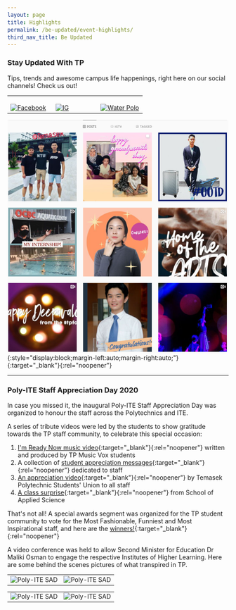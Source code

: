 ```yaml
---
layout: page
title: Highlights
permalink: /be-updated/event-highlights/
third_nav_title: Be Updated
---
```


### Stay Updated With TP

Tips, trends and awesome campus life happenings, right here on our social channels! Check us out!

<table>
    <tr>
        <td style="width:33%"><br>
            <a href="https://www.facebook.com/temasekpoly/">
                <image src="/images/BeUpdated-FBicon.png" style="display:block;margin-left:auto;margin-right:auto;" alt="Facebook">
                </image>
            </a>
        </td>
        <td style="width:33%"><br>
            <a href="https://www.instagram.com/temasekpoly/">
                <image src="/images/BeUpdated-IGicon.png" style="display:block;margin-left:auto;margin-right:auto;" alt="IG">
                </image>
            </a>
        </td>
        <td style="width:33%"><br>
            <a href="https://twitter.com/temasekpoly?lang=en">
                <image src="/images/BeUpdated-Twittericon.png" style="display:block;margin-left:auto;margin-right:auto;" alt="Water Polo">
                </image>
            </a>
        </td>
    </tr>
</table>


[![](/images/BeUpdated-IG_cover.png)](https://www.instagram.com/temasekpoly/){:style="display:block;margin-left:auto;margin-right:auto;"}{:target="_blank"}{:rel="noopener"}

---
### Poly-ITE Staff Appreciation Day 2020

In case you missed it, the inaugural Poly-ITE Staff Appreciation Day was organized to honour the staff across the Polytechnics and ITE.

A series of tribute videos were led by the students to show gratitude towards the TP staff community, to celebrate this special occasion:

1) [I'm Ready Now music video](https://www.youtube.com/watch?v=Yiy5OB4iIgY){:target="_blank"}{:rel="noopener"} written and produced by TP Music Vox students<br>
2) A collection of [student appreciation messages](https://www.youtube.com/watch?v=wpP594e6m78){:target="_blank"}{:rel="noopener"} dedicated to staff<br>
3) [An appreciation video](https://onepublicservice.workplace.com/groups/1251184778262260/permalink/3459168994130483/){:target="_blank"}{:rel="noopener"} by Temasek Polytechnic Students' Union to all staff<br>
4) [A class surprise](https://onepublicservice.workplace.com/groups/1251184778262260/permalink/3458559557524760/){:target="_blank"}{:rel="noopener"} from School of Applied Science<br>

That's not all! A special awards segment was organized for the TP student community to vote for the Most Fashionable, Funniest and Most Inspirational staff, and here are the [winners!](https://onepublicservice.workplace.com/groups/1251184778262260/permalink/3469638406416875/){:target="_blank"}{:rel="noopener"}

A video conference was held to allow Second Minister for Education Dr Maliki Osman to engage the respective Institutes of Higher Learning. Here are some behind the scenes pictures of what transpired in TP.


<table>
    <tr>
        <td style="width:50%"><image src="/images/BeUpdated-SAD_2.JPG" style="display:block;margin-left:auto;margin-right:auto;" alt="Poly-ITE SAD"></image>       </td>
        <td style="width:50%"><image src="/images/BeUpdated-SAD_9.JPG" style="display:block;margin-left:auto;margin-right:auto;" alt="Poly-ITE SAD"></image>     </td>
    </tr>
</table>


<table>
    <tr>
        <td style="width:50%"><image src="/images/BeUpdated-SAD_7.JPG" style="display:block;margin-left:auto;margin-right:auto;" alt="Poly-ITE SAD"></image>       </td>
        <td style="width:50%"><image src="/images/BeUpdated-SAD_1.JPG" style="display:block;margin-left:auto;margin-right:auto;" alt="Poly-ITE SAD"></image>     </td>
    </tr>
</table>
